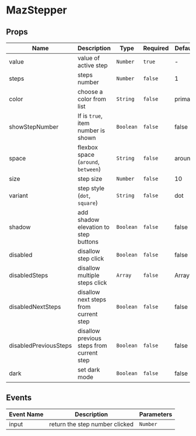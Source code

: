 # MazStepper

## Props

<!-- @vuese:MazStepper:props:start -->

| Name                  | Description                               | Type      | Required | Default |
| --------------------- | ----------------------------------------- | --------- | -------- | ------- |
| value                 | value of active step                      | `Number`  | `true`   | -       |
| steps                 | steps number                              | `Number`  | `false`  | 1       |
| color                 | choose a color from list                  | `String`  | `false`  | primary |
| showStepNumber        | If is `true`, item number is shown        | `Boolean` | `false`  | false   |
| space                 | flexbox space (`around`, `between`)       | `String`  | `false`  | around  |
| size                  | step size                                 | `Number`  | `false`  | 10      |
| variant               | step style (`dot`, `square`)              | `String`  | `false`  | dot     |
| shadow                | add shadow elevation to step buttons      | `Boolean` | `false`  | false   |
| disabled              | disallow step click                       | `Boolean` | `false`  | false   |
| disabledSteps         | disallow multiple steps click             | `Array`   | `false`  | Array   |
| disabledNextSteps     | disallow next steps from current step     | `Boolean` | `false`  | false   |
| disabledPreviousSteps | disallow previous steps from current step | `Boolean` | `false`  | false   |
| dark                  | set dark mode                             | `Boolean` | `false`  | false   |

<!-- @vuese:MazStepper:props:end -->

## Events

<!-- @vuese:MazStepper:events:start -->

| Event Name | Description                    | Parameters |
| ---------- | ------------------------------ | ---------- |
| input      | return the step number clicked | `Number`   |

<!-- @vuese:MazStepper:events:end -->
